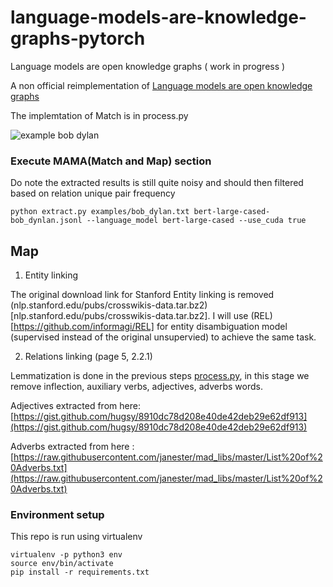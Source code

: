 # language-models-are-knowledge-graphs-pytorch
Language models are open knowledge graphs ( work in progress )

A non official reimplementation of [Language models are open knowledge graphs](https://arxiv.org/abs/2010.11967)

The implemtation of Match is in process.py

![example bob dylan](https://raw.githubusercontent.com/theblackcat102/language-models-are-knowledge-graphs-pytorch/main/images/bob_dylan.png)

### Execute MAMA(Match and Map) section

Do note the extracted results is still quite noisy and should then filtered based on relation unique pair frequency 

```
python extract.py examples/bob_dylan.txt bert-large-cased-bob_dynlan.jsonl --language_model bert-large-cased --use_cuda true
```

## Map

1. Entity linking

The original download link for Stanford Entity linking is removed (nlp.stanford.edu/pubs/crosswikis-data.tar.bz2)[nlp.stanford.edu/pubs/crosswikis-data.tar.bz2]. I will use (REL)[https://github.com/informagi/REL] for entity disambiguation model (supervised instead of the original unsupervied) to achieve the same task.

2. Relations linking (page 5, 2.2.1)

Lemmatization is done in the previous steps [process.py](), in this stage we remove inflection, auxiliary verbs, adjectives, adverbs words.

Adjectives extracted from here: [https://gist.github.com/hugsy/8910dc78d208e40de42deb29e62df913](https://gist.github.com/hugsy/8910dc78d208e40de42deb29e62df913)


Adverbs extracted from here : [https://raw.githubusercontent.com/janester/mad_libs/master/List%20of%20Adverbs.txt](https://raw.githubusercontent.com/janester/mad_libs/master/List%20of%20Adverbs.txt)


### Environment setup


This repo is run using virtualenv 

```
virtualenv -p python3 env
source env/bin/activate
pip install -r requirements.txt
```

